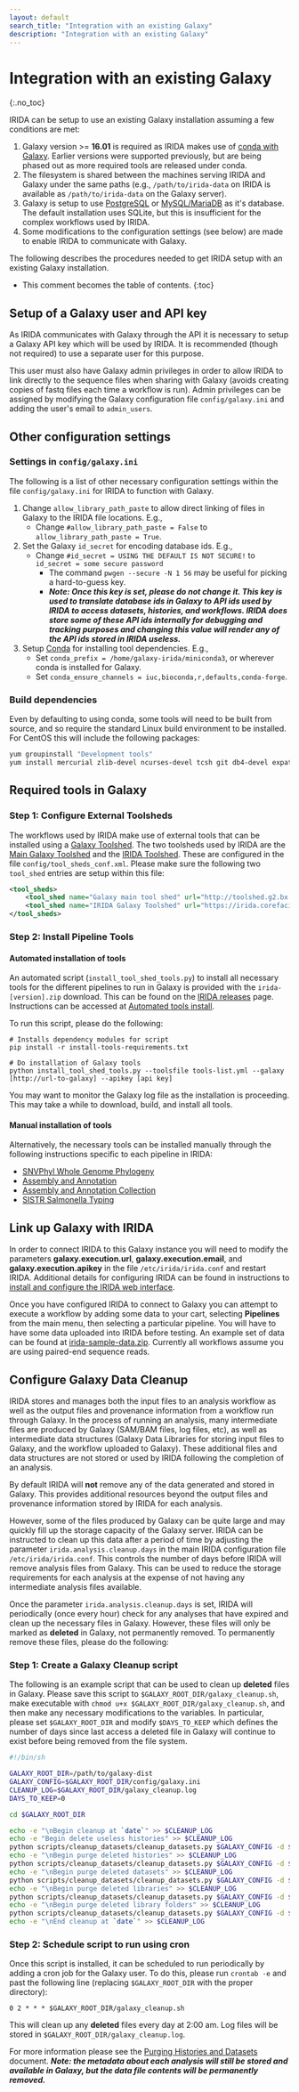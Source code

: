 ```yaml
---
layout: default
search_title: "Integration with an existing Galaxy"
description: "Integration with an existing Galaxy"
---
```


Integration with an existing Galaxy
===================================
{:.no_toc}

IRIDA can be setup to use an existing Galaxy installation assuming a few conditions are met:

1. Galaxy version >= **16.01** is required as IRIDA makes use of [conda with Galaxy][].  Earlier versions were supported previously, but are being phased out as more required tools are released under conda.
2. The filesystem is shared between the machines serving IRIDA and Galaxy under the same paths (e.g., `/path/to/irida-data` on IRIDA is available as `/path/to/irida-data` on the Galaxy server).
3. Galaxy is setup to use [PostgreSQL][] or [MySQL/MariaDB][] as it's database.  The default installation uses SQLite, but this is insufficient for the complex workflows used by IRIDA.
4. Some modifications to the configuration settings (see below) are made to enable IRIDA to communicate with Galaxy.

The following describes the procedures needed to get IRIDA setup with an existing Galaxy installation.

* This comment becomes the table of contents.
{:toc}

Setup of a Galaxy user and API key
----------------------------------

As IRIDA communicates with Galaxy through the API it is necessary to setup a Galaxy API key which will be used by IRIDA. It is recommended (though not required) to use a separate user for this purpose.

This user must also have Galaxy admin privileges in order to allow IRIDA to link directly to the sequence files when sharing with Galaxy (avoids creating copies of fastq files each time a workflow is run). Admin privileges can be assigned by modifying the Galaxy configuration file `config/galaxy.ini` and adding the user's email to `admin_users`.

Other configuration settings
----------------------------

### Settings in `config/galaxy.ini`

The following is a list of other necessary configuration settings within the file `config/galaxy.ini` for IRIDA to function with Galaxy.

1. Change `allow_library_path_paste` to allow direct linking of files in Galaxy to the IRIDA file locations. E.g.,
   * Change `#allow_library_path_paste = False` to `allow_library_path_paste = True`.
2. Set the Galaxy `id_secret` for encoding database ids. E.g.,
   * Change `#id_secret = USING THE DEFAULT IS NOT SECURE!` to `id_secret = some secure password`
      * The command `pwgen --secure -N 1 56` may be useful for picking a hard-to-guess key.
      * ***Note: Once this key is set, please do not change it.  This key is used to translate database ids in Galaxy to API ids used by IRIDA to access datasets, histories, and workflows.  IRIDA does store some of these API ids internally for debugging and tracking purposes and changing this value will render any of the API ids stored in IRIDA useless.***
3. Setup [Conda][] for installing tool dependencies. E.g.,
   * Set `conda_prefix = /home/galaxy-irida/miniconda3`, or wherever conda is installed for Galaxy.
   * Set `conda_ensure_channels = iuc,bioconda,r,defaults,conda-forge`.

### Build dependencies

Even by defaulting to using conda, some tools will need to be built from source, and so require the standard Linux build environment to be installed. For CentOS this will include the following packages:

```bash
yum groupinstall "Development tools"
yum install mercurial zlib-devel ncurses-devel tcsh git db4-devel expat-devel java
```

Required tools in Galaxy
------------------------

### Step 1: Configure External Toolsheds

The workflows used by IRIDA make use of external tools that can be installed using a [Galaxy Toolshed][].  The two toolsheds used by IRIDA are the [Main Galaxy Toolshed][] and the [IRIDA Toolshed][].  These are configured in the file `config/tool_sheds_conf.xml`.  Please make sure the following two `tool_shed` entries are setup within this file:

```xml
<tool_sheds>
	<tool_shed name="Galaxy main tool shed" url="http://toolshed.g2.bx.psu.edu/"/>
	<tool_shed name="IRIDA Galaxy Toolshed" url="https://irida.corefacility.ca/galaxy-shed"/>
</tool_sheds>
```

### Step 2: Install Pipeline Tools

#### Automated installation of tools

An automated script (`install_tool_shed_tools.py`) to install all necessary tools for the different pipelines to run in Galaxy is provided with the `irida-[version].zip` download. This can be found on the [IRIDA releases][] page.  Instructions can be accessed at [Automated tools install][].

To run this script, please do the following:

```
# Installs dependency modules for script
pip install -r install-tools-requirements.txt

# Do installation of Galaxy tools
python install_tool_shed_tools.py --toolsfile tools-list.yml --galaxy [http://url-to-galaxy] --apikey [api key]
```

You may want to monitor the Galaxy log file as the installation is proceeding.  This may take a while to download, build, and install all tools.

#### Manual installation of tools

Alternatively, the necessary tools can be installed manually through the following instructions specific to each pipeline in IRIDA:

* [SNVPhyl Whole Genome Phylogeny][]
* [Assembly and Annotation][]
* [Assembly and Annotation Collection][]
* [SISTR Salmonella Typing][]

Link up Galaxy with IRIDA
-------------------------

In order to connect IRIDA to this Galaxy instance you will need to modify the parameters **galaxy.execution.url**, **galaxy.execution.email**, and **galaxy.execution.apikey** in the file `/etc/irida/irida.conf` and restart IRIDA. Additional details for configuring IRIDA can be found in instructions to [install and configure the IRIDA web interface](../web).

Once you have configured IRIDA to connect to Galaxy you can attempt to execute a workflow by adding some data to your cart, selecting  **Pipelines** from the main menu, then selecting a particular pipeline.  You will have to have some data uploaded into IRIDA before testing.  An example set of data can be found at [irida-sample-data.zip][].  Currently all workflows assume you are using paired-end sequence reads.

Configure Galaxy Data Cleanup
-----------------------------

IRIDA stores and manages both the input files to an analysis workflow as well as the output files and provenance information from a workflow run through Galaxy.  In the process of running an analysis, many intermediate files are produced by Galaxy (SAM/BAM files, log files, etc), as well as intermediate data structures (Galaxy Data Libraries for storing input files to Galaxy, and the workflow uploaded to Galaxy).  These additional files and data structures are not stored or used by IRIDA following the completion of an analysis.

By default IRIDA will **not** remove any of the data generated and stored in Galaxy.  This provides additional resources beyond the output files and provenance information stored by IRIDA for each analysis.

However, some of the files produced by Galaxy can be quite large and may quickly fill up the storage capacity of the Galaxy server.  IRIDA can be instructed to clean up this data after a period of time by adjusting the parameter `irida.analysis.cleanup.days` in the main IRIDA configuration file `/etc/irida/irida.conf`.  This controls the number of days before IRIDA will remove analysis files from Galaxy.  This can be used to reduce the storage requirements for each analysis at the expense of not having any intermediate analysis files available.

Once the parameter `irida.analysis.cleanup.days` is set, IRIDA will periodically (once every hour) check for any analyses that have expired and clean up the necessary files in Galaxy.  However, these files will only be marked as **deleted** in Galaxy, not permanently removed.  To permanently remove these files, please do the following:

### Step 1: Create a Galaxy Cleanup script

The following is an example script that can be used to clean up **deleted** files in Galaxy.  Please save this script to `$GALAXY_ROOT_DIR/galaxy_cleanup.sh`, make executable with `chmod u+x $GALAXY_ROOT_DIR/galaxy_cleanup.sh`, and then make any necessary modifications to the variables.  In particular, please set `$GALAXY_ROOT_DIR` and modify `$DAYS_TO_KEEP` which defines the number of days since last access a deleted file in Galaxy will continue to exist before being removed from the file system.

```bash
#!/bin/sh

GALAXY_ROOT_DIR=/path/to/galaxy-dist
GALAXY_CONFIG=$GALAXY_ROOT_DIR/config/galaxy.ini
CLEANUP_LOG=$GALAXY_ROOT_DIR/galaxy_cleanup.log
DAYS_TO_KEEP=0

cd $GALAXY_ROOT_DIR

echo -e "\nBegin cleanup at `date`" >> $CLEANUP_LOG
echo -e "Begin delete useless histories" >> $CLEANUP_LOG
python scripts/cleanup_datasets/cleanup_datasets.py $GALAXY_CONFIG -d $DAYS_TO_KEEP -1 -r >> $CLEANUP_LOG
echo -e "\nBegin purge deleted histories" >> $CLEANUP_LOG
python scripts/cleanup_datasets/cleanup_datasets.py $GALAXY_CONFIG -d $DAYS_TO_KEEP -2 -r >> $CLEANUP_LOG
echo -e "\nBegin purge deleted datasets" >> $CLEANUP_LOG
python scripts/cleanup_datasets/cleanup_datasets.py $GALAXY_CONFIG -d $DAYS_TO_KEEP -3 -r >> $CLEANUP_LOG
echo -e "\nBegin purge deleted libraries" >> $CLEANUP_LOG
python scripts/cleanup_datasets/cleanup_datasets.py $GALAXY_CONFIG -d $DAYS_TO_KEEP -4 -r >> $CLEANUP_LOG
echo -e "\nBegin purge deleted library folders" >> $CLEANUP_LOG
python scripts/cleanup_datasets/cleanup_datasets.py $GALAXY_CONFIG -d $DAYS_TO_KEEP -5 -r >> $CLEANUP_LOG
echo -e "\nEnd cleanup at `date`" >> $CLEANUP_LOG
```

### Step 2: Schedule script to run using cron

Once this script is installed, it can be scheduled to run periodically by adding a cron job for the Galaxy user.  To do this, please run `crontab -e` and past the following line (replacing `$GALAXY_ROOT_DIR` with the proper directory):

```
0 2 * * * $GALAXY_ROOT_DIR/galaxy_cleanup.sh
```

This will clean up any **deleted** files every day at 2:00 am.  Log files will be stored in `$GALAXY_ROOT_DIR/galaxy_cleanup.log`.

For more information please see the [Purging Histories and Datasets][] document.  ***Note: the metadata about each analysis will still be stored and available in Galaxy, but the data file contents will be permanently removed.***

[conda with Galaxy]: https://docs.galaxyproject.org/en/master/admin/conda_faq.html
[Conda]: https://conda.io/miniconda.html
[PostgreSQL]: http://www.postgresql.org/
[IRIDA Toolshed]: https://irida.corefacility.ca/galaxy-shed
[Main Galaxy Toolshed]: https://toolshed.g2.bx.psu.edu/
[Galaxy Toolshed]: https://wiki.galaxyproject.org/ToolShed
[SNVPhyl Whole Genome Phylogeny]: pipelines/phylogenomics/
[SISTR Salmonella Typing]: pipelines/sistr/
[Assembly and Annotation]: pipelines/assembly-annotation/
[Assembly and Annotation Collection]: pipelines/assembly-annotation-collection/
[Purging Histories and Datasets]: https://wiki.galaxyproject.org/Admin/Config/Performance/Purge%20Histories%20and%20Datasets
[Automated tools install]: https://github.com/phac-nml/irida/tree/development/packaging#automated-processupgrading
[IRIDA releases]: https://github.com/phac-nml/irida/releases
[PostgreSQL]: https://www.postgresql.org/
[MySQL/MariaDB]: https://mariadb.org/
[irida-sample-data.zip]: https://irida.corefacility.ca/downloads/data/irida-sample-data.zip
